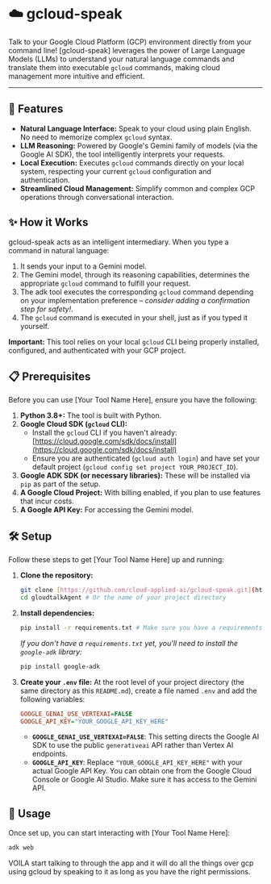 # ☁️ gcloud-speak

Talk to your Google Cloud Platform (GCP) environment directly from your command line! [gcloud-speak] leverages the power of Large Language Models (LLMs) to understand your natural language commands and translate them into executable `gcloud` commands, making cloud management more intuitive and efficient.

---

## 🚀 Features

* **Natural Language Interface:** Speak to your cloud using plain English. No need to memorize complex `gcloud` syntax.
* **LLM Reasoning:** Powered by Google's Gemini family of models (via the Google AI SDK), the tool intelligently interprets your requests.
* **Local Execution:** Executes `gcloud` commands directly on your local system, respecting your current `gcloud` configuration and authentication.
* **Streamlined Cloud Management:** Simplify common and complex GCP operations through conversational interaction.

## ✨ How it Works

gcloud-speak acts as an intelligent intermediary. When you type a command in natural language:

1.  It sends your input to a Gemini model.
2.  The Gemini model, through its reasoning capabilities, determines the appropriate `gcloud` command to fulfill your request.
3.  The adk tool executes the corresponding `gcloud` command depending on your implementation preference – *consider adding a confirmation step for safety!*.
4.  The `gcloud` command is executed in your shell, just as if you typed it yourself.

**Important:** This tool relies on your local `gcloud` CLI being properly installed, configured, and authenticated with your GCP project.

## 📋 Prerequisites

Before you can use [Your Tool Name Here], ensure you have the following:

1.  **Python 3.8+:** The tool is built with Python.
2.  **Google Cloud SDK (`gcloud` CLI):**
    * Install the `gcloud` CLI if you haven't already: [https://cloud.google.com/sdk/docs/install](https://cloud.google.com/sdk/docs/install)
    * Ensure you are authenticated (`gcloud auth login`) and have set your default project (`gcloud config set project YOUR_PROJECT_ID`).
3.  **Google ADK SDK (or necessary libraries):** These will be installed via `pip` as part of the setup.
4.  **A Google Cloud Project:** With billing enabled, if you plan to use features that incur costs.
5.  **A Google API Key:** For accessing the Gemini model.

## 🛠️ Setup

Follow these steps to get [Your Tool Name Here] up and running:

1.  **Clone the repository:**
    ```bash
    git clone [https://github.com/cloud-applied-ai/gcloud-speak.git](https://github.com/cloud-applied-ai/gcloud-speak.git)
    cd gloudtalkAgent # Or the name of your project directory
    ```


3.  **Install dependencies:**
    ```bash
    pip install -r requirements.txt # Make sure you have a requirements.txt file with your dependencies, e.g., google-generativeai, python-dotenv
    ```
    *If you don't have a `requirements.txt` yet, you'll need to install the `google-adk` library:*
    ```bash
    pip install google-adk
    ```

4.  **Create your `.env` file:**
    At the root level of your project directory (the same directory as this `README.md`), create a file named `.env` and add the following variables:

    ```ini
    GOOGLE_GENAI_USE_VERTEXAI=FALSE
    GOOGLE_API_KEY="YOUR_GOOGLE_API_KEY_HERE"
    ```
    * **`GOOGLE_GENAI_USE_VERTEXAI=FALSE`**: This setting directs the Google AI SDK to use the public `generativeai` API rather than Vertex AI endpoints.
    * **`GOOGLE_API_KEY`**: Replace `"YOUR_GOOGLE_API_KEY_HERE"` with your actual Google API Key. You can obtain one from the Google Cloud Console or Google AI Studio. Make sure it has access to the Gemini API.

## 🚀 Usage

Once set up, you can start interacting with [Your Tool Name Here]:

```bash
adk web 
```

VOILA start talking to through the app and it will do all the things over gcp using gcloud  by speaking to it as long as you have the right permissions.

